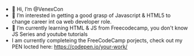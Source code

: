 - 👋 Hi, I’m @VenexCon
- 👀 I’m interested in getting a good grasp of Javascript & HTML5 to change career int oa web developer role. 
- 🌱 I’m currently learning HTML & JS from Freecodecamp, you don't know JS Series and youtube tutorials 
- I am currently completeing the FreeCodeCamp porjects, check out my PEN locted here: https://codepen.io/your-work/
<!---
VenexCon/VenexCon is a ✨ special ✨ repository because its `README.md` (this file) appears on your GitHub profile.
You can click the Preview link to take a look at your changes.
--->
